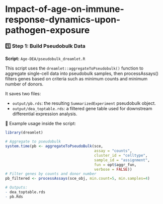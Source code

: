 # Impact-of-age-on-immune-response-dynamics-upon-pathogen-exposure

### 1️⃣ Step 1: Build Pseudobulk Data
**Script:** `Age-DEA/pseudobulk_dreamlet.R`

This script uses the `dreamlet::aggregateToPseudobulk()` function to aggregate single-cell data into pseudobulk samples, then processAssays() filters genes based on criteria such as minimum counts and minimum number of donors.

It saves two files:
- `output/pb.rds`: the resulting `SummarizedExperiment` pseudobulk object.
- `output/dea_toptable.rds`: a filtered gene table used for downstream differential expression analysis.

📌 Example usage inside the script:
```r
library(dreamlet)

# Aggregate to pseudobulk
system.time(pb <- aggregateToPseudoBulk(sce,
                                        assay = "counts",     
                                        cluster_id = "celltype", 
                                        sample_id = "assignment",
                                        fun = opt$aggr_fun,
                                        verbose = FALSE))
# Filter genes by counts and donor number
pb_filtered <- processAssays(sce_obj, min.count=5, min.samples=4)

# Outputs:
- dea_toptable.rds
- pb.Rds
